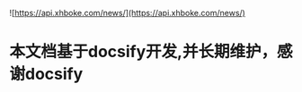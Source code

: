 ![https://api.xhboke.com/news/](https://api.xhboke.com/news/)

# 本文档基于docsify开发,并长期维护，感谢docsify

<!-- 生成目录  ctrl+shit+p  输入mpetoc 配置好depth 1-2 2级 ctrl+s 生成完 复制到slidebar 删除后，编辑目录  选中- [ ctrl+shit+L 全部编辑 光标移动最前面
    回车，删除第一个空格  然后在每个#前面加上/md/[filename] -->
